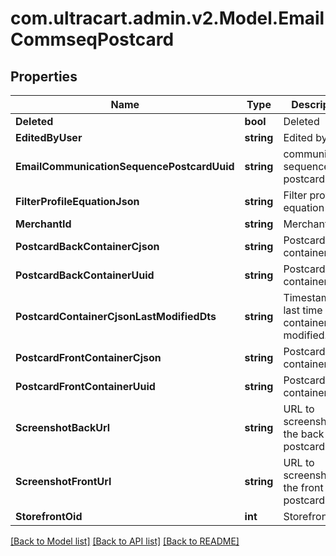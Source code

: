 
# com.ultracart.admin.v2.Model.EmailCommseqPostcard

## Properties

Name | Type | Description | Notes
------------ | ------------- | ------------- | -------------
**Deleted** | **bool** | Deleted | [optional] 
**EditedByUser** | **string** | Edited by user | [optional] 
**EmailCommunicationSequencePostcardUuid** | **string** | communication sequence postcard uuid | [optional] 
**FilterProfileEquationJson** | **string** | Filter profile equation json | [optional] 
**MerchantId** | **string** | Merchant ID | [optional] 
**PostcardBackContainerCjson** | **string** | Postcard back container cjson | [optional] 
**PostcardBackContainerUuid** | **string** | Postcard back container uuid | [optional] 
**PostcardContainerCjsonLastModifiedDts** | **string** | Timestamp the last time the container was modified. | [optional] 
**PostcardFrontContainerCjson** | **string** | Postcard front container cjson | [optional] 
**PostcardFrontContainerUuid** | **string** | Postcard front container uuid | [optional] 
**ScreenshotBackUrl** | **string** | URL to screenshot of the back of the postcard | [optional] 
**ScreenshotFrontUrl** | **string** | URL to screenshot of the front of the postcard | [optional] 
**StorefrontOid** | **int** | Storefront oid | [optional] 

[[Back to Model list]](../README.md#documentation-for-models)
[[Back to API list]](../README.md#documentation-for-api-endpoints)
[[Back to README]](../README.md)

